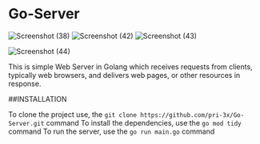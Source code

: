 # Go-Server

![Screenshot (38)](https://github.com/pri-3x/Go-Server/assets/53579127/f58b9ec8-2d63-4c8f-8fe0-db1cb44613c9)
![Screenshot (42)](https://github.com/pri-3x/Go-Server/assets/53579127/55a7883f-8baf-48e3-a44a-ea57e49fa051)
![Screenshot (43)](https://github.com/pri-3x/Go-Server/assets/53579127/2d98ebbc-b12e-4d4b-a449-a427f7d96b00)

![Screenshot (44)](https://github.com/pri-3x/Go-Server/assets/53579127/22bd6912-7972-4c6d-84cf-21ba88e9df96)




This is simple Web Server in Golang which receives requests from clients, typically web browsers, and delivers web pages, or other resources in response.

##INSTALLATION 

To clone the project use, the `git clone https://github.com/pri-3x/Go-Server.git` command
To install the dependencies, use the `go mod tidy` command
To run the server, use the `go run main.go` command



